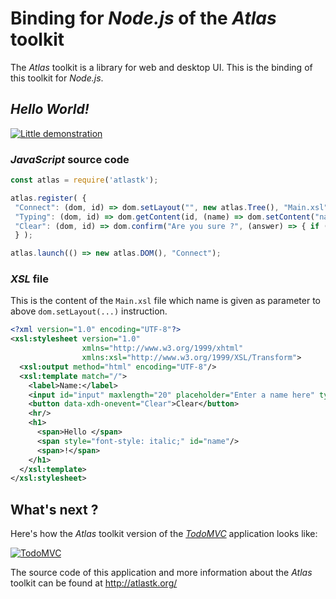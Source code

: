 # Binding for *Node.js* of the *Atlas* toolkit

The *Atlas* toolkit is a library for web and desktop UI. This is the binding of this toolkit for *Node.js*.


## *Hello World!*

[![Little demonstration](http://q37.info/download/Hello.gif "A basic example")](http://q37.info/s/atk/Hello/)

### *JavaScript* source code

```JavaScript
const atlas = require('atlastk');

atlas.register( {
 "Connect": (dom, id) => dom.setLayout("", new atlas.Tree(), "Main.xsl"),
 "Typing": (dom, id) => dom.getContent(id, (name) => dom.setContent("name", name)),
 "Clear": (dom, id) => dom.confirm("Are you sure ?", (answer) => { if (answer) dom.setContents({"input": "", "name": ""})}),
 } );

atlas.launch(() => new atlas.DOM(), "Connect");
```


### *XSL* file

This is the content of the `Main.xsl` file which name is given as parameter to above `dom.setLayout(...)` instruction. 

```XML
<?xml version="1.0" encoding="UTF-8"?>
<xsl:stylesheet version="1.0"
                xmlns="http://www.w3.org/1999/xhtml"
                xmlns:xsl="http://www.w3.org/1999/XSL/Transform">
  <xsl:output method="html" encoding="UTF-8"/>
  <xsl:template match="/">
    <label>Name:</label>
    <input id="input" maxlength="20" placeholder="Enter a name here" type="text" data-xdh-onevent="input|Typing"/>
    <button data-xdh-onevent="Clear">Clear</button>
    <hr/>
    <h1>
      <span>Hello </span>
      <span style="font-style: italic;" id="name"/>
      <span>!</span>
    </h1>
  </xsl:template>
</xsl:stylesheet>
```

## What's next ?

Here's how the *Atlas* toolkit version of the [*TodoMVC*](http://todomvc.com/) application looks like: 

[![TodoMVC](http://q37.info/download/TodoMVC.gif "The TodoMVC application made with the Atlas toolkit")](http://q37.info/s/atk/TodoMVC)

The source code of this application and more information about the *Atlas* toolkit can be found at <http://atlastk.org/>
